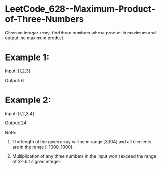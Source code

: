 # LeetCode_628--Maximum-Product-of-Three-Numbers

Given an integer array, find three numbers whose product is maximum and output the maximum product.

# Example 1:

Input: [1,2,3]

Output: 6

# Example 2:

Input: [1,2,3,4]

Output: 24 

Note:

1. The length of the given array will be in range [3,104] and all elements are in the range [-1000, 1000].

2. Multiplication of any three numbers in the input won't exceed the range of 32-bit signed integer.
